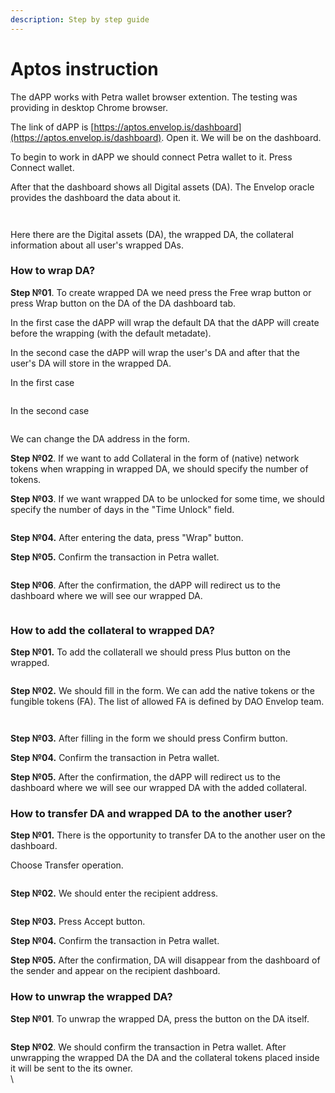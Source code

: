 ```yaml
---
description: Step by step guide
---
```


# Aptos instruction

The dAPP works with Petra wallet browser extention. The testing was providing in desktop Chrome browser.

The link of dAPP is [https://aptos.envelop.is/dashboard](https://aptos.envelop.is/dashboard). Open it. We will be on the dashboard.&#x20;

To begin to work in dAPP we should connect Petra wallet to it. Press Connect wallet.

After that the dashboard shows all Digital assets (DA). The Envelop oracle provides the dashboard the data about it.

<figure><img src="../../../../.gitbook/assets/image (144).png" alt=""><figcaption></figcaption></figure>

<figure><img src="../../../../.gitbook/assets/image (146).png" alt=""><figcaption></figcaption></figure>

Here there are the Digital assets (DA), the wrapped DA, the collateral information about all user's wrapped DAs.&#x20;

### How to wrap DA?&#x20;

**Step №01**. To create wrapped DA we need press the Free wrap button or press Wrap button on the DA of the DA dashboard tab.&#x20;

In the first case the dAPP will wrap the default DA that the dAPP will create before the wrapping (with the default metadate).

In the second case the dAPP will wrap the user's DA and after that the user's DA will store in the wrapped DA.

In the first case

<figure><img src="../../../../.gitbook/assets/image (147).png" alt=""><figcaption></figcaption></figure>

In the second case

<figure><img src="../../../../.gitbook/assets/image (148).png" alt=""><figcaption></figcaption></figure>

We can change the DA address in the form.

**Step №02**. If we want to add Сollateral in the form of (native) network tokens when wrapping in wrapped DA, we should specify the number of tokens.

**Step №03**. If we want wrapped DA to be unlocked for some time, we should specify the number of days in the "Time Unlock" field.&#x20;

<figure><img src="../../../../.gitbook/assets/image (149).png" alt=""><figcaption></figcaption></figure>

**Step №04.** After entering the data, press "Wrap" button.&#x20;

**Step №05.** Confirm the transaction in Petra wallet.&#x20;

<figure><img src="../../../../.gitbook/assets/ksnip_20221213-175650.png" alt=""><figcaption></figcaption></figure>

**Step №06**. After the confirmation, the dAPP will redirect us to the dashboard where we will see our wrapped DA.

<figure><img src="../../../../.gitbook/assets/image (151).png" alt=""><figcaption></figcaption></figure>

### How to add the collateral to wrapped DA?

**Step №01.** To add the collaterall we should press Plus button on the wrapped.&#x20;

<figure><img src="../../../../.gitbook/assets/image (152).png" alt=""><figcaption></figcaption></figure>

**Step №02.** We should fill in the form. We can add the native tokens or the fungible tokens (FA). The list of allowed FA is defined by DAO Envelop team.

<figure><img src="../../../../.gitbook/assets/image (153).png" alt=""><figcaption></figcaption></figure>

<figure><img src="../../../../.gitbook/assets/image (154).png" alt=""><figcaption></figcaption></figure>

**Step №03.** After filling in the form we should press Confirm button.

**Step №04.** Confirm the transaction in Petra wallet.&#x20;

**Step №05.** After the confirmation, the dAPP will redirect us to the dashboard where we will see our wrapped DA with the added collateral.

### How to transfer DA and wrapped DA to the another user?

**Step №01.** There is the opportunity to transfer DA to the another user on the dashboard.

Choose Transfer operation.

<figure><img src="../../../../.gitbook/assets/image (158).png" alt=""><figcaption></figcaption></figure>

**Step №02.** We should enter the recipient address.

<figure><img src="../../../../.gitbook/assets/image (159).png" alt=""><figcaption></figcaption></figure>

**Step №03.** Press Accept button.

**Step №04.** Confirm the transaction in Petra wallet.&#x20;

**Step №05.** After the confirmation, DA will disappear from the dashboard of the sender and appear on the recipient dashboard.

### How to unwrap the wrapped DA?

**Step №01**. To unwrap the wrapped DA, press the button on the DA itself.

<figure><img src="../../../../.gitbook/assets/image (161).png" alt=""><figcaption></figcaption></figure>

**Step №02**. We should confirm the transaction in Petra wallet. After unwrapping the wrapped DA the DA and the collateral tokens placed inside it will be sent to the its owner.\
\
